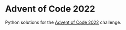 # Advent of Code 2022

Python solutions for the [Advent of Code 2022](https://adventofcode.com/2022) challenge.

